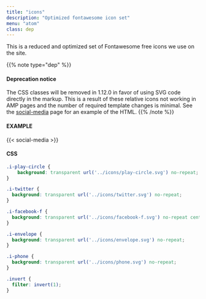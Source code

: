 ```yaml
---
title: "icons"
description: "Optimized fontawesome icon set"
menu: "atom"
class: dep
---
```


This is a reduced and optimized set of Fontawesome free icons we use on the site.

{{% note type="dep" %}}
#### Deprecation notice

The CSS classes will be removed in 1.12.0 in favor of using SVG code directly in the markup. This is a result of these relative icons not working in AMP pages and the number of required template changes is minimal. See the [social-media](/saratoga/social-media) page for an example of the HTML.
{{% /note %}}

#### EXAMPLE
{{< social-media >}}

#### CSS
```css
.i-play-circle {
	background: transparent url('../icons/play-circle.svg') no-repeat;
}

.i-twitter {
  background: transparent url('../icons/twitter.svg') no-repeat;
}

.i-facebook-f {
  background: transparent url('../icons/facebook-f.svg') no-repeat center;
}

.i-envelope {
  background: transparent url('../icons/envelope.svg') no-repeat;
}

.i-phone {
  background: transparent url('../icons/phone.svg') no-repeat;
}

.invert {
  filter: invert(1);
}
```
